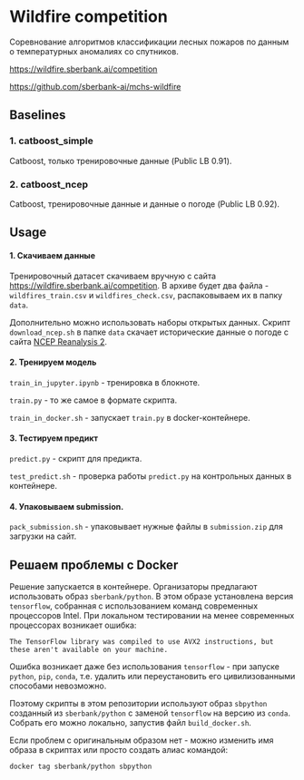 # Wildfire competition
Соревнование алгоритмов классификации лесных пожаров по данным о температурных аномалиях со спутников.
 
https://wildfire.sberbank.ai/competition

https://github.com/sberbank-ai/mchs-wildfire

## Baselines
### 1. catboost_simple 
Catboost, только тренировочные данные (Public LB 0.91).

### 2. catboost_ncep 
Catboost, тренировочные данные и данные о погоде (Public LB 0.92).

## Usage
#### 1. Скачиваем данные
Тренировочный датасет скачиваем вручную с сайта https://wildfire.sberbank.ai/competition. 
В архиве будет два файла - `wildfires_train.csv` и `wildfires_check.csv`, распаковываем их в папку `data`.

Дополнительно можно использовать наборы открытых данных.
Скрипт `download_ncep.sh` в папке `data` скачает исторические данные о погоде с сайта [NCEP Reanalysis 2].

[NCEP Reanalysis 2]: https://www.esrl.noaa.gov/psd/data/gridded/data.ncep.reanalysis2.html

#### 2. Тренируем модель

`train_in_jupyter.ipynb` - тренировка в блокноте.

`train.py` - то же самое в формате скрипта.

`train_in_docker.sh` - запускает `train.py` в docker-контейнере.

#### 3. Тестируем предикт

`predict.py` - скрипт для предикта.

`test_predict.sh` - проверка работы `predict.py` на контрольных данных в контейнере.

#### 4. Упаковываем submission.

`pack_submission.sh` - упаковывает нужные файлы в `submission.zip` для загрузки на сайт.

## Решаем проблемы с Docker
Решение запускается в контейнере. Организаторы предлагают использовать образ `sberbank/python`. 
В этом образе установлена версия `tensorflow`, собранная с использованием команд современных процессоров Intel.
При локальном тестировании на менее современных процессорах возникает ошибка:
```
The TensorFlow library was compiled to use AVX2 instructions, but these aren't available on your machine.
```
Ошибка возникает даже без использования `tensorflow` - при запуске `python`, `pip`, `conda`,  т.е. удалить 
или переустановить его цивилизованными способами невозможно.

Поэтому скрипты в этом репозитории используют образ `sbpython` созданный из  `sberbank/python` с заменой 
`tensorflow` на версию из `conda`. Собрать его можно локально, запустив файл `build_docker.sh`.

Если проблем с оригинальным образом нет - можно изменить имя образа в скриптах или просто создать алиас командой:
```
docker tag sberbank/python sbpython
```

